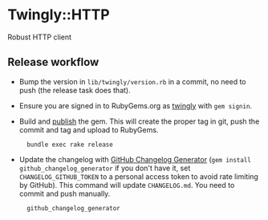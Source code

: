 # Twingly::HTTP

Robust HTTP client

## Release workflow

* Bump the version in `lib/twingly/version.rb` in a commit, no need to push (the release task does that).

* Ensure you are signed in to RubyGems.org as [twingly][twingly-rubygems] with `gem signin`.

* Build and [publish](http://guides.rubygems.org/publishing/) the gem. This will create the proper tag in git, push the commit and tag and upload to RubyGems.

        bundle exec rake release

* Update the changelog with [GitHub Changelog Generator](https://github.com/skywinder/github-changelog-generator/) (`gem install github_changelog_generator` if you don't have it, set `CHANGELOG_GITHUB_TOKEN` to a personal access token to avoid rate limiting by GitHub). This command will update `CHANGELOG.md`. You need to commit and push manually.

        github_changelog_generator

[twingly-rubygems]: https://rubygems.org/profiles/twingly
